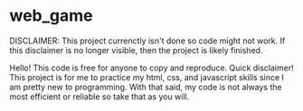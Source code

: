# web_game

DISCLAIMER: This project currenctly isn't done so code might not work. If this disclaimer is no longer visible, then the project is likely finished.

Hello! This code is free for anyone to copy and reproduce. Quick disclaimer! This project is for me to practice my html, css, and javascript skills since I am pretty new to programming.
With that said, my code is not always the most efficient or reliable so take that as you will.
